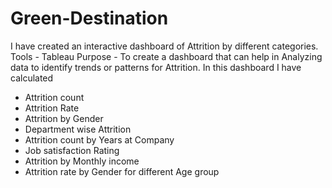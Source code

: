 # Green-Destination
I have created an interactive dashboard of Attrition by different categories.
Tools - Tableau
Purpose - To create a dashboard that can help in Analyzing data to identify trends or patterns for Attrition.
In this dashboard I have calculated
* Attrition count
* Attrition Rate
* Attrition by Gender
* Department wise Attrition
* Attrition count by Years at Company
* Job satisfaction Rating
* Attrition by Monthly income
* Attrition rate by Gender for different Age group
